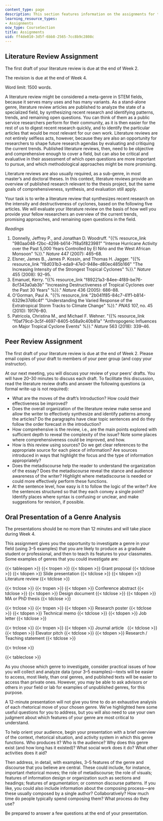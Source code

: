 ```yaml
---
content_type: page
description: This section features information on the assignments for the course.
learning_resource_types:
- Assignments
ocw_type: CourseSection
title: Assignments
uid: ff4de010-3d5f-6bb8-2565-7cc8b9c2808c
---
```


Literature Review Assignment
----------------------------

The first draft of your literature review is due at the end of Week 2.

The revision is due at the end of Week 4.

Word limit: 1500 words.

A literature review might be considered a meta-genre in STEM fields, because it serves many uses and has many variants. As a stand-alone genre, literature review articles are published to analyze the state of a specialized field, by synthesizing recent research and identifying patterns, trends, and remaining open questions. You can think of them as a public service researchers perform for their community, as it is then easier for the rest of us to digest recent research quickly, and to identify the particular articles that would be most relevant for our own work. Literature reviews are not entirely selfless acts, however, because they are also an opportunity for researchers to shape future research agendas by evaluating and critiquing the current trends. Published literature reviews, then, need to be objective and comprehensive enough to cover a field, but can also be critical and evaluative in their assessment of which open questions are more important to pursue, and which methodological approaches might be more promising.

Literature reviews are also usually required, as a sub-genre, in most master’s and doctoral theses. In this context, literature reviews provide an overview of published research relevant to the thesis project, but the same goals of comprehensiveness, synthesis, and evaluation still apply.

Your task is to write a literature review that synthesizes recent research on the intensity and destructiveness of cyclones, based on the following five articles. We will evaluate your literature review on the basis of how well you provide your fellow researchers an overview of the current trends, promising approaches, and remaining open questions in the field.

_Readings_

1.  Donnelly, Jeffrey P., and Jonathan D. Woodruff. "{{% resource_link "980aa048-f2bc-4298-b614-7f8a5f823981" "Intense Hurricane Activity over the Past 5,000 Years Controlled by El Niño and the West African Monsoon" %}}." _Nature_ 447 (2007): 465–68.
2.  Elsner, James B., James P. Kossin, and Thomas H. Jagger. "{{% resource_link "f8d031b3-eda9-47e0-948e-d80ec485b166" "The Increasing Intensity of the Strongest Tropical Cyclones" %}}." _Nature_ 455 (2008): 92–95.
3.  Emanuel, Kerry. "{{% resource_link "f89221a3-84ee-4f89-be76-8cf343a0ab3b" "Increasing Destructiveness of Tropical Cyclones over the Past 30 Years" %}}." _Nature_ 436 (2005): 686–88.
4.  O'Gorman, Paul A. "{{% resource_link "2b041f85-84c7-41f1-b814-6329e37d6c4f" "Understanding the Varied Response of the Extratropical Storm Tracks to Climate Change" %}}." _PNAS_ 107, no. 45 (2010): 19176–80.
5.  Patricola, Christina M., and Michael F. Wehner. "{{% resource_link "f0af79cd-3c5f-4697-8405-b58a9c40b81a" "Anthropogenic Influences on Major Tropical Cyclone Events" %}}." _Nature_ 563 (2018): 339–46.

Peer Review Assignment
----------------------

The first draft of your literature review is due at the end of Week 2. Please email copies of your draft to members of your peer group (and copy your instructor).

At our next meeting, you will discuss your review of your peers’ drafts. You will have 20–30 minutes to discuss each draft. To facilitate this discussion, read the literature review drafts and answer the following questions (a formal write-up is not required):

*   What are the moves of the draft’s Introduction? How could their effectiveness be improved?
*   Does the overall organization of the literature review make sense and allow the writer to effectively synthesize and identify patterns among the articles? Do the paragraphs have clear topic sentences and do they follow the order forecast in the introduction?
*   How comprehensive is the review, i.e., are the main points explored with sufficient depth to reveal the complexity of the issue? Note some places where comprehensiveness could be improved, and how.
*   How is this review using sources? Do we get clear references to the appropriate source for each piece of information? Are sources introduced in ways that highlight the focus and the type of information appropriately?
*   Does the metadiscourse help the reader to understand the organization of the essay? Does the metadiscourse reveal the stance and audience awareness of the writer? Highlight where metadiscourse is needed or could more effectively perform these functions.
*   At the sentence level, how easy is it to follow the logic of the writer? Are the sentences structured so that they each convey a single point? Identify places where syntax is confusing or unclear, and make suggestions for revision, if possible.

Oral Presentation of a Genre Analysis
-------------------------------------

The presentations should be no more than 12 minutes and will take place during Week 4.

This assignment gives you the opportunity to investigate a genre in your field (using 3–5 examples) that you are likely to produce as a graduate student or professional, and then to teach its features to your classmates. Some examples of genres that you could investigate are:

{{< tableopen >}}
{{< tropen >}}
{{< tdopen >}}
Grant proposal
{{< tdclose >}}
{{< tdopen >}}
Slide presentation
{{< tdclose >}}
{{< tdopen >}}
Literature review
{{< tdclose >}}

{{< trclose >}}
{{< tropen >}}
{{< tdopen >}}
Conference abstract
{{< tdclose >}}
{{< tdopen >}}
Design document
{{< tdclose >}}
{{< tdopen >}}
MA or PhD thesis
{{< tdclose >}}

{{< trclose >}}
{{< tropen >}}
{{< tdopen >}}
Research poster
{{< tdclose >}}
{{< tdopen >}}
Technical memo
{{< tdclose >}}
{{< tdopen >}}
Job letter
{{< tdclose >}}

{{< trclose >}}
{{< tropen >}}
{{< tdopen >}}
Journal article  
{{< tdclose >}}
{{< tdopen >}}
Elevator pitch
{{< tdclose >}}
{{< tdopen >}}
Research / Teaching statement
{{< tdclose >}}

{{< trclose >}}

{{< tableclose >}}
 

As you choose which genre to investigate, consider practical issues of how you will collect and analyze data (your 3–5 examples)—texts will be easier to access, most likely, than oral genres, and published texts will be easier to access than private ones. However, you may be able to ask advisors or others in your field or lab for examples of unpublished genres, for this purpose.

A 12-minute presentation will not give you time to do an exhaustive analysis of each rhetorical move of your chosen genre. We’ve highlighted here some useful questions for you to address, but you will also need to use your own judgment about which features of your genre are most critical to understand.

To help orient your audience, begin your presentation with a brief overview of the context, rhetorical situation, and activity system in which this genre functions. Who produces it? Who is the audience? Why does this genre exist (and how long has it existed)? What social work does it do? What other activities does it aid?

Then address, in detail, with examples, 3–5 features of the genre and discourse that you believe are central. These could include, for instance, important rhetorical moves; the role of metadiscourse; the role of visuals; features of information design or organization such as sections and headings; features of argumentation; or common discourse patterns. If you like, you could also include information about the composing process—are these usually composed by a single author? Collaboratively? How much time do people typically spend composing them? What process do they use?

Be prepared to answer a few questions at the end of your presentation.
